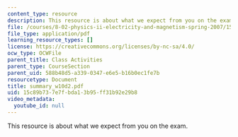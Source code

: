 ```yaml
---
content_type: resource
description: This resource is about what we expect from you on the exam.
file: /courses/8-02-physics-ii-electricity-and-magnetism-spring-2007/15c89b737e7fbda13b95ff31b92e29b8_summary_w10d2.pdf
file_type: application/pdf
learning_resource_types: []
license: https://creativecommons.org/licenses/by-nc-sa/4.0/
ocw_type: OCWFile
parent_title: Class Activities
parent_type: CourseSection
parent_uid: 588b48d5-a339-0347-e6e5-b16b0ec1fe7b
resourcetype: Document
title: summary_w10d2.pdf
uid: 15c89b73-7e7f-bda1-3b95-ff31b92e29b8
video_metadata:
  youtube_id: null
---
```

This resource is about what we expect from you on the exam.